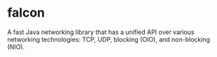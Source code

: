falcon
======

A fast Java networking library that has a unified API over various networking technologies: TCP, UDP, blocking (OIO), and non-blocking (NIO).
